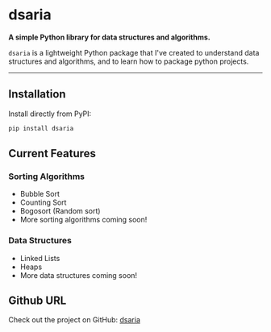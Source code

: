 # dsaria

**A simple Python library for data structures and algorithms.**

`dsaria` is a lightweight Python package that I've created to understand data structures and algorithms, and to learn
how to package python projects.

---

## Installation

Install directly from PyPI:

```bash
pip install dsaria
```

## Current Features
### Sorting Algorithms
- Bubble Sort
- Counting Sort
- Bogosort (Random sort)
- More sorting algorithms coming soon!
### Data Structures
- Linked Lists
- Heaps
- More data structures coming soon!

## Github URL

Check out the project on GitHub: [dsaria](https://github.com/rahils1/dsaria)